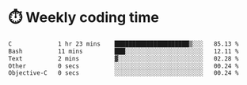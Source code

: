 
# :stopwatch: Weekly coding time
<!--START_SECTION:waka-->

```txt
C             1 hr 23 mins    █████████████████████▒░░░   85.13 %
Bash          11 mins         ███░░░░░░░░░░░░░░░░░░░░░░   12.11 %
Text          2 mins          ▓░░░░░░░░░░░░░░░░░░░░░░░░   02.28 %
Other         0 secs          ░░░░░░░░░░░░░░░░░░░░░░░░░   00.24 %
Objective-C   0 secs          ░░░░░░░░░░░░░░░░░░░░░░░░░   00.24 %
```

<!--END_SECTION:waka-->


<!-- <p> <img src="https://github-readme-stats.vercel.app/api?username=cozgerest&show_icons=true&hide_border=false" />  </p> -->

